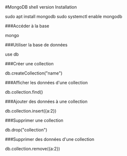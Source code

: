 

#MongoDB shell version Installation

sudo apt install mongodb
sudo systemctl enable mongodb

###Accéder à la base 

mongo

###Utiliser la base de données

use db

###Créer une collection

db.createCollection("name")

###Afficher les données d'une collection 

db.collection.find()

###Ajouter des données à une collection 

db.collection.insert({a:2})

###Supprimer une collection 

db.drop("collection")

###Supprimer des données d'une collection 

db.collection.remove({a:2})
